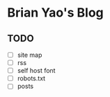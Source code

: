 # Brian Yao's Blog

## TODO

- [ ] site map
- [ ] rss
- [ ] self host font
- [ ] robots.txt
- [ ] posts
